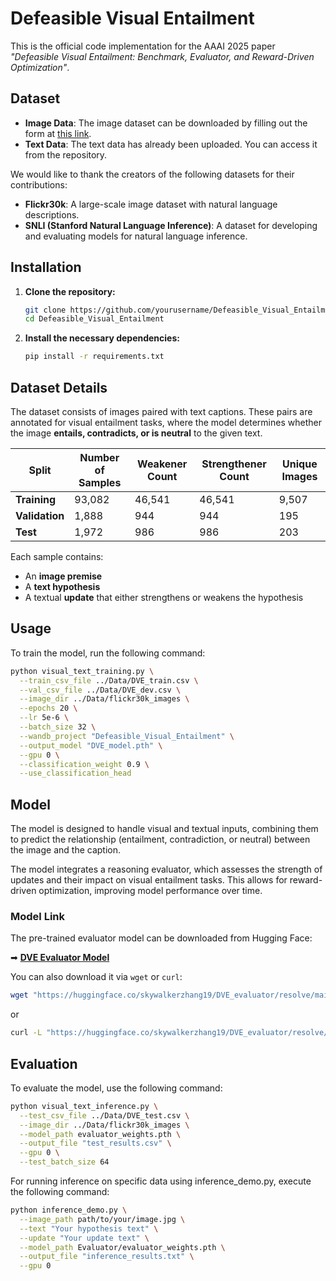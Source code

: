 # Defeasible Visual Entailment

This is the official code implementation for the AAAI 2025 paper *"Defeasible Visual Entailment: Benchmark, Evaluator, and Reward-Driven Optimization"*.

## Dataset

- **Image Data**: The image dataset can be downloaded by filling out the form at [this link](https://forms.illinois.edu/sec/229675).
- **Text Data**: The text data has already been uploaded. You can access it from the repository.

We would like to thank the creators of the following datasets for their contributions:

- **Flickr30k**: A large-scale image dataset with natural language descriptions.
- **SNLI (Stanford Natural Language Inference)**: A dataset for developing and evaluating models for natural language inference.

## Installation

1. **Clone the repository:**

    ```bash
    git clone https://github.com/yourusername/Defeasible_Visual_Entailment.git
    cd Defeasible_Visual_Entailment
    ```

2. **Install the necessary dependencies:**

    ```bash
    pip install -r requirements.txt
    ```

## Dataset Details

The dataset consists of images paired with text captions. These pairs are annotated for visual entailment tasks, where the model determines whether the image **entails, contradicts, or is neutral** to the given text.

| Split           | Number of Samples | Weakener Count | Strengthener Count | Unique Images |
|----------------|------------------|---------------|----------------|---------------|
| **Training**   | 93,082            | 46,541        | 46,541         | 9,507         |
| **Validation** | 1,888             | 944           | 944            | 195           |
| **Test**       | 1,972             | 986           | 986            | 203           |

Each sample contains:
- An **image premise**
- A **text hypothesis**
- A textual **update** that either strengthens or weakens the hypothesis
## Usage

To train the model, run the following command:

```bash
python visual_text_training.py \
  --train_csv_file ../Data/DVE_train.csv \
  --val_csv_file ../Data/DVE_dev.csv \
  --image_dir ../Data/flickr30k_images \
  --epochs 20 \
  --lr 5e-6 \
  --batch_size 32 \
  --wandb_project "Defeasible_Visual_Entailment" \
  --output_model "DVE_model.pth" \
  --gpu 0 \
  --classification_weight 0.9 \
  --use_classification_head
```

## Model

The model is designed to handle visual and textual inputs, combining them to predict the relationship (entailment, contradiction, or neutral) between the image and the caption.

The model integrates a reasoning evaluator, which assesses the strength of updates and their impact on visual entailment tasks. This allows for reward-driven optimization, improving model performance over time.

### Model Link

The pre-trained evaluator model can be downloaded from Hugging Face:

➡ **[DVE Evaluator Model](https://huggingface.co/skywalkerzhang19/DVE_evaluator/resolve/main/evaluator_weights.pth?download=true)**

You can also download it via `wget` or `curl`:

```bash
wget "https://huggingface.co/skywalkerzhang19/DVE_evaluator/resolve/main/evaluator_weights.pth?download=true" -O evaluator_weights.pth
```
or

```bash
curl -L "https://huggingface.co/skywalkerzhang19/DVE_evaluator/resolve/main/evaluator_weights.pth?download=true" -o evaluator_weights.pth
```

## Evaluation
To evaluate the model, use the following command:
```bash
python visual_text_inference.py \
  --test_csv_file ../Data/DVE_test.csv \
  --image_dir ../Data/flickr30k_images \
  --model_path evaluator_weights.pth \
  --output_file "test_results.csv" \
  --gpu 0 \
  --test_batch_size 64
```

For running inference on specific data using inference_demo.py, execute the following command:
```bash
python inference_demo.py \
  --image_path path/to/your/image.jpg \
  --text "Your hypothesis text" \
  --update "Your update text" \
  --model_path Evaluator/evaluator_weights.pth \
  --output_file "inference_results.txt" \
  --gpu 0
```
